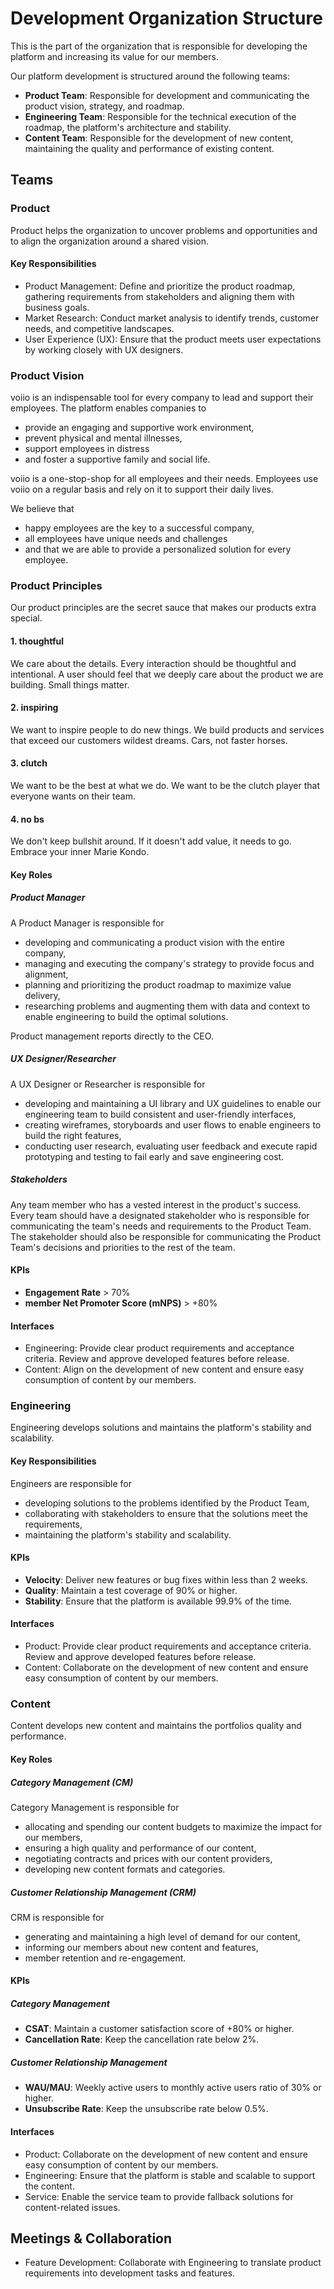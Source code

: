 # Development Organization Structure

This is the part of the organization that is responsible for developing the platform
and increasing its value for our members.

Our platform development is structured around the following teams:

- **Product Team**:
  Responsible for development and communicating the product vision, strategy, and roadmap.
- **Engineering Team**:
  Responsible for the technical execution of the roadmap, the platform's architecture and stability.
- **Content Team**:
  Responsible for the development of new content, maintaining the quality and performance of existing content.

## Teams

### Product

Product helps the organization to uncover problems and opportunities
and to align the organization around a shared vision.

#### Key Responsibilities

- Product Management: Define and prioritize the product roadmap, gathering requirements from stakeholders and aligning them with business goals.
- Market Research: Conduct market analysis to identify trends, customer needs, and competitive landscapes.
- User Experience (UX): Ensure that the product meets user expectations by working closely with UX designers.

### Product Vision

voiio is an indispensable tool for every company to lead and support their employees.
The platform enables companies to

* provide an engaging and supportive work environment,
* prevent physical and mental illnesses,
* support employees in distress
* and foster a supportive family and social life.

voiio is a one-stop-shop for all employees and their needs.
Employees use voiio on a regular basis and rely on it to support their daily lives.

We believe that

* happy employees are the key to a successful company,
* all employees have unique needs and challenges
* and that we are able to provide a personalized solution for every employee.

### Product Principles

Our product principles are the secret sauce that makes our products extra special.

#### 1. thoughtful

We care about the details. Every interaction should be thoughtful and intentional.
A user should feel that we deeply care about the product we are building.
Small things matter.

#### 2. inspiring

We want to inspire people to do new things. We build products and services
that exceed our customers wildest dreams. Cars, not faster horses.

#### 3. clutch

We want to be the best at what we do.
We want to be the clutch player that everyone wants on their team.

#### 4. no bs

We don't keep bullshit around. If it doesn't add value, it needs to go.
Embrace your inner Marie Kondo.

#### Key Roles

##### Product Manager

A Product Manager is responsible for

* developing and communicating a product vision with the entire company,
* managing and executing the company's strategy to provide focus and alignment,
* planning and prioritizing the product roadmap to maximize value delivery,
* researching problems and augmenting them with data and context to enable engineering to build the optimal solutions.

Product management reports directly to the CEO.

##### UX Designer/Researcher

A UX Designer or Researcher is responsible for

* developing and maintaining a UI library and UX guidelines to enable our engineering team to build consistent and user-friendly interfaces,
* creating wireframes, storyboards and user flows to enable engineers to build the right features,
* conducting user research, evaluating user feedback and execute rapid prototyping and testing to fail early and save engineering cost.

##### Stakeholders

Any team member who has a vested interest in the product's success.
Every team should have a designated stakeholder who is responsible for communicating the team's needs and requirements to the Product Team.
The stakeholder should also be responsible for communicating the Product Team's decisions and priorities to the rest of the team.

#### KPIs

- **Engagement Rate** > 70%
- **member Net Promoter Score (mNPS)** > +80%

#### Interfaces

- Engineering: Provide clear product requirements and acceptance criteria. Review and approve developed features before release.
- Content: Align on the development of new content and ensure easy consumption of content by our members.

### Engineering

Engineering develops solutions and maintains the platform's stability and scalability.

#### Key Responsibilities

Engineers are responsible for

- developing solutions to the problems identified by the Product Team,
- collaborating with stakeholders to ensure that the solutions meet the requirements,
- maintaining the platform's stability and scalability.

#### KPIs

- **Velocity**: Deliver new features or bug fixes within less than 2 weeks.
- **Quality**: Maintain a test coverage of 90% or higher.
- **Stability**: Ensure that the platform is available 99.9% of the time.

#### Interfaces

- Product: Provide clear product requirements and acceptance criteria. Review and approve developed features before release.
- Content: Collaborate on the development of new content and ensure easy consumption of content by our members.

### Content

Content develops new content and maintains the portfolios quality and performance.

#### Key Roles

##### Category Management (CM)

Category Management is responsible for

* allocating and spending our content budgets to maximize the impact for our members,
* ensuring a high quality and performance of our content,
* negotiating contracts and prices with our content providers,
* developing new content formats and categories.

##### Customer Relationship Management (CRM)

CRM is responsible for

* generating and maintaining a high level of demand for our content,
* informing our members about new content and features,
* member retention and re-engagement.

#### KPIs

##### Category Management

- **CSAT**: Maintain a customer satisfaction score of +80% or higher.
- **Cancellation Rate**: Keep the cancellation rate below 2%.

##### Customer Relationship Management

- **WAU/MAU**: Weekly active users to monthly active users ratio of 30% or higher.
- **Unsubscribe Rate**: Keep the unsubscribe rate below 0.5%.

#### Interfaces

- Product: Collaborate on the development of new content and ensure easy consumption of content by our members.
- Engineering: Ensure that the platform is stable and scalable to support the content.
- Service: Enable the service team to provide fallback solutions for content-related issues.

## Meetings & Collaboration

- Feature Development: Collaborate with Engineering to translate product requirements into development tasks and features.
